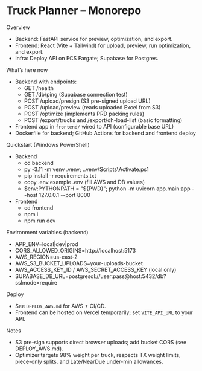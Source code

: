 # Truck Planner – Monorepo

Overview
- Backend: FastAPI service for preview, optimization, and export.
- Frontend: React (Vite + Tailwind) for upload, preview, run optimization, and export.
- Infra: Deploy API on ECS Fargate; Supabase for Postgres.

What’s here now
- Backend with endpoints:
  - GET /health
  - GET /db/ping (Supabase connection test)
  - POST /upload/presign (S3 pre-signed upload URL)
  - POST /upload/preview (reads uploaded Excel from S3)
  - POST /optimize (implements PRD packing rules)
  - POST /export/trucks and /export/dh-load-list (basic formatting)
- Frontend app in `frontend/` wired to API (configurable base URL)
- Dockerfile for backend; GitHub Actions for backend and frontend deploy

Quickstart (Windows PowerShell)
- Backend
  - cd backend
  - py -3.11 -m venv .venv; .\.venv\Scripts\Activate.ps1
  - pip install -r requirements.txt
  - copy .env.example .env (fill AWS and DB values)
  - $env:PYTHONPATH = "${PWD}"; python -m uvicorn app.main:app --host 127.0.0.1 --port 8000
- Frontend
  - cd frontend
  - npm i
  - npm run dev

Environment variables (backend)
- APP_ENV=local|dev|prod
- CORS_ALLOWED_ORIGINS=http://localhost:5173
- AWS_REGION=us-east-2
- AWS_S3_BUCKET_UPLOADS=your-uploads-bucket
- AWS_ACCESS_KEY_ID / AWS_SECRET_ACCESS_KEY (local only)
- SUPABASE_DB_URL=postgresql://user:pass@host:5432/db?sslmode=require

Deploy
- See `DEPLOY_AWS.md` for AWS + CI/CD.
- Frontend can be hosted on Vercel temporarily; set `VITE_API_URL` to your API.

Notes
- S3 pre-sign supports direct browser uploads; add bucket CORS (see DEPLOY_AWS.md).
- Optimizer targets 98% weight per truck, respects TX weight limits, piece-only splits, and Late/NearDue under-min allowances.

